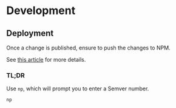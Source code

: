 # Development

## Deployment

Once a change is published, ensure to push the changes to NPM.

See [this article](https://zellwk.com/blog/publish-to-npm/) for more details.

### TL;DR

Use `np`, which will prompt you to enter a Semver number.

```bash
np
```
